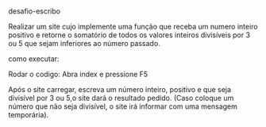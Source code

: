 #
desafio-escribo

Realizar um site cujo implemente uma função que receba um numero inteiro positivo e retorne o somatório de todos os valores inteiros divisíveis por 3 ou 5 que sejam inferiores ao número passado.


como executar: 

Rodar o codigo: Abra index e pressione F5

Após o site carregar, escreva um número inteiro, positivo e que seja divisível por 3 ou 5,o site dará o resultado pedido. (Caso coloque um número que não seja divisível, o site irá informar com uma mensagem temporária).
